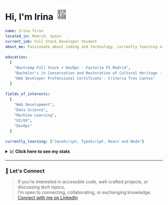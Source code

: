 <h1>Hi, I'm Irina <img src="./hand-emoji.svg" alt="Waving Hand" width="50" height="50"></h1>

```yaml
name: Irina Tiron
located_in: Madrid, Spain
current_job: Full Stack Developer Student
about_me: Passionate about coding and technology, currently learning at Factoría F5 in Madrid

education:
  [
    "Bootcamp Full Stack + DevOps - Factoría F5 Madrid",
    "Bachelor's in Conservation and Restoration of Cultural Heritage - ESCRBC Madrid",
    "Web Developer Professional Certificate - Criteria Tres Cantos"
  ]

fields_of_interests:
  [
    "Web Development",
    "Data Science",
    "Machine Learning",
    "UI/UX",
    "DevOps"
  ]
  
currently_learning: ["JavaScript, TypeScript, React and Node"]

```

<details>
  <summary><b>📈 Click here to see my stats</b></summary>

  ---
 
<!--START_SECTION:waka-->
**🐱 My GitHub Data** 

> 📦 67.2 kB Used in GitHub's Storage 
 > 
> 🏆 282 Contributions in the Year 2025
 > 
> 💼 Opted to Hire
 > 
> 📜 8 Public Repositories 
 > 
> 🔑 1 Private Repositories 
 > 
**I'm an Early 🐤** 

```text
🌞 Morning                280 commits         █████░░░░░░░░░░░░░░░░░░░░   20.09 % 
🌆 Daytime                830 commits         ███████████████░░░░░░░░░░   59.54 % 
🌃 Evening                244 commits         ████░░░░░░░░░░░░░░░░░░░░░   17.50 % 
🌙 Night                  40 commits          █░░░░░░░░░░░░░░░░░░░░░░░░   02.87 % 
```
📅 **I'm Most Productive on Wednesday** 

```text
Monday                   224 commits         ████░░░░░░░░░░░░░░░░░░░░░   16.07 % 
Tuesday                  261 commits         █████░░░░░░░░░░░░░░░░░░░░   18.72 % 
Wednesday                381 commits         ███████░░░░░░░░░░░░░░░░░░   27.33 % 
Thursday                 299 commits         █████░░░░░░░░░░░░░░░░░░░░   21.45 % 
Friday                   179 commits         ███░░░░░░░░░░░░░░░░░░░░░░   12.84 % 
Saturday                 4 commits           ░░░░░░░░░░░░░░░░░░░░░░░░░   00.29 % 
Sunday                   46 commits          █░░░░░░░░░░░░░░░░░░░░░░░░   03.30 % 
```


📊 **This Week I Spent My Time On** 

```text
🕑︎ Time Zone: Europe/Madrid

💬 Programming Languages: 
JavaScript               8 hrs 25 mins       █████████████░░░░░░░░░░░░   53.63 % 
TypeScript               3 hrs 10 mins       █████░░░░░░░░░░░░░░░░░░░░   20.27 % 
Markdown                 1 hr 18 mins        ██░░░░░░░░░░░░░░░░░░░░░░░   08.32 % 
Git Config               42 mins             █░░░░░░░░░░░░░░░░░░░░░░░░   04.47 % 
Bash                     31 mins             █░░░░░░░░░░░░░░░░░░░░░░░░   03.37 % 

🐱‍💻 Projects: 
Oceania-Butterflies-Backe6 hrs 6 mins        ██████████░░░░░░░░░░░░░░░   38.94 % 
ScrobbleSpace            4 hrs 14 mins       ███████░░░░░░░░░░░░░░░░░░   26.98 % 
api-book                 3 hrs 43 mins       ██████░░░░░░░░░░░░░░░░░░░   23.68 % 
irinatiron               1 hr 1 min          ██░░░░░░░░░░░░░░░░░░░░░░░   06.52 % 
poo-abstraccion          24 mins             █░░░░░░░░░░░░░░░░░░░░░░░░   02.58 % 
```

**I Mostly Code in JavaScript** 

```text
JavaScript               3 repos             ████████░░░░░░░░░░░░░░░░░   30.00 % 
HTML                     3 repos             ████████░░░░░░░░░░░░░░░░░   30.00 % 
CSS                      2 repos             █████░░░░░░░░░░░░░░░░░░░░   20.00 % 
TypeScript               2 repos             █████░░░░░░░░░░░░░░░░░░░░   20.00 % 
```



**Timeline**

![Lines of Code chart](https://raw.githubusercontent.com/irinatiron/irinatiron/main/assets/bar_graph.png)


 Last Updated on 04/09/2025 06:29:38 UTC
<!--END_SECTION:waka-->

</details>

---

### 📎 Let's Connect

>If you’re interested in accessible code, well-crafted projects, or discussing tech topics,  
>I’m open to connecting, collaborating, or exchanging knowledge.  
>[Connect with me on LinkedIn](https://www.linkedin.com/in/irinatiron/)
